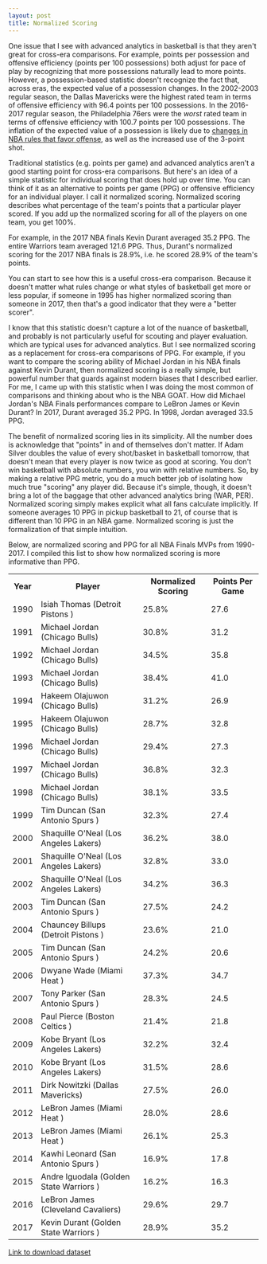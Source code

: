 ```yaml
---
layout: post
title: Normalized Scoring
---
```


One issue that I see with advanced analytics in basketball is that they aren't great for cross-era comparisons. For example, points per possession and offensive efficiency (points per 100 possessions) both adjust for pace of play by recognizing that more possessions naturally lead to more points. However, a possession-based statistic doesn't recognize the fact that, across eras, the expected value of a possession changes. In the 2002-2003 regular season, the Dallas Mavericks were the highest rated team in terms of offensive efficiency with 96.4 points per 100 possessions. In the 2016-2017 regular season, the Philadelphia 76ers were the *worst* rated team in terms of offensive efficiency with 100.7 points per 100 possessions. The inflation of the expected value of a possession is likely due to [changes in NBA rules that favor offense](http://www.espn.com/espn/playbook/story/_/id/8449538/offenses-scoring-control-time-tweak-some-rules), as well as the increased use of the 3-point shot.

Traditional statistics (e.g. points per game) and advanced analytics aren't a good starting point for cross-era comparisons. But here's an idea of a simple statistic for individual scoring that does hold up over time. You can think of it as an alternative to points per game (PPG) or offensive efficiency for an individual player. I call it normalized scoring. Normalized scoring describes what percentage of the team's points that a particular player scored. If you add up the normalized scoring for all of the players on one team, you get 100%.

For example, in the 2017 NBA finals Kevin Durant averaged 35.2 PPG. The entire Warriors team averaged 121.6 PPG. Thus, Durant's normalized scoring for the 2017 NBA finals is 28.9%, i.e. he scored 28.9% of the team's points.

You can start to see how this is a useful cross-era comparison. Because it doesn't matter what rules change or what styles of basketball get more or less popular, if someone in 1995 has higher normalized scoring than someone in 2017, then that's a good indicator that they were a "better scorer".

I know that this statistic doesn't capture a lot of the nuance of basketball, and probably is not particularly useful for scouting and player evaluation. which are typical uses for advanced analytics. But I see normalized scoring as a replacement for cross-era comparisons of PPG. For example, if you want to compare the scoring ability of Michael Jordan in his NBA finals against Kevin Durant, then normalized scoring is a really simple, but powerful number that guards against modern biases that I described earlier. For me, I came up with this statistic when I was doing the most common of comparisons and thinking about who is the NBA GOAT. How did Michael Jordan's NBA Finals performances compare to LeBron James or Kevin Durant? In 2017, Durant averaged 35.2 PPG. In 1998, Jordan averaged 33.5 PPG.

The benefit of normalized scoring lies in its simplicity. All the number does is acknowledge that "points" in and of themselves don't matter. If Adam Silver doubles the value of every shot/basket in basketball tomorrow, that doesn't mean that every player is now twice as good at scoring. You don't win basketball with absolute numbers, you win with relative numbers. So, by making a relative PPG metric, you do a much better job of isolating how much true "scoring" any player did. Because it's simple, though, it doesn't bring a lot of the baggage that other advanced analytics bring (WAR, PER). Normalized scoring simply makes explicit what all fans calculate implicitly. If someone averages 10 PPG in pickup basketball to 21, of course that is different than 10 PPG in an NBA game. Normalized scoring is just the formalization of that simple intuition.

Below, are normalized scoring and PPG for all NBA Finals MVPs from 1990-2017. I compiled this list to show how normalized scoring is more informative than PPG.

<div class="table-wrapper">
<table>
<tbody>
<tr><th>Year</th><th>Player</th><th>Normalized Scoring</th><th>Points Per Game</th></tr>
 <tr><td>1990</td><td>Isiah Thomas (Detroit Pistons )</td><td>25.8%</td><td>27.6</td></tr>
 <tr><td>1991</td><td>Michael Jordan (Chicago Bulls)</td><td>30.8%</td><td>31.2</td></tr>
 <tr><td>1992</td><td>Michael Jordan (Chicago Bulls)</td><td>34.5%</td><td>35.8</td></tr>
 <tr><td>1993</td><td>Michael Jordan (Chicago Bulls)</td><td>38.4%</td><td>41.0</td></tr>
 <tr><td>1994</td><td>Hakeem Olajuwon (Chicago Bulls)</td><td>31.2%</td><td>26.9</td></tr>
 <tr><td>1995</td><td>Hakeem Olajuwon (Chicago Bulls)</td><td>28.7%</td><td>32.8</td></tr>
 <tr><td>1996</td><td>Michael Jordan (Chicago Bulls)</td><td>29.4%</td><td>27.3</td></tr>
 <tr><td>1997</td><td>Michael Jordan (Chicago Bulls)</td><td>36.8%</td><td>32.3</td></tr>
 <tr><td>1998</td><td>Michael Jordan (Chicago Bulls)</td><td>38.1%</td><td>33.5</td></tr>
 <tr><td>1999</td><td>Tim Duncan (San Antonio Spurs )</td><td>32.3%</td><td>27.4</td></tr>
 <tr><td>2000</td><td>Shaquille O'Neal (Los Angeles Lakers)</td><td>36.2%</td><td>38.0</td></tr>
 <tr><td>2001</td><td>Shaquille O'Neal (Los Angeles Lakers)</td><td>32.8%</td><td>33.0</td></tr>
 <tr><td>2002</td><td>Shaquille O'Neal (Los Angeles Lakers)</td><td>34.2%</td><td>36.3</td></tr>
 <tr><td>2003</td><td>Tim Duncan (San Antonio Spurs )</td><td>27.5%</td><td>24.2</td></tr>
 <tr><td>2004</td><td>Chauncey Billups (Detroit Pistons )</td><td>23.6%</td><td>21.0</td></tr>
 <tr><td>2005</td><td>Tim Duncan (San Antonio Spurs )</td><td>24.2%</td><td>20.6</td></tr>
 <tr><td>2006</td><td>Dwyane Wade (Miami Heat )</td><td>37.3%</td><td>34.7</td></tr>
 <tr><td>2007</td><td>Tony Parker (San Antonio Spurs )</td><td>28.3%</td><td>24.5</td></tr>
 <tr><td>2008</td><td>Paul Pierce (Boston Celtics )</td><td>21.4%</td><td>21.8</td></tr>
 <tr><td>2009</td><td>Kobe Bryant (Los Angeles Lakers)</td><td>32.2%</td><td>32.4</td></tr>
 <tr><td>2010</td><td>Kobe Bryant (Los Angeles Lakers)</td><td>31.5%</td><td>28.6</td></tr>
 <tr><td>2011</td><td>Dirk Nowitzki (Dallas Mavericks)</td><td>27.5%</td><td>26.0</td></tr>
 <tr><td>2012</td><td>LeBron James (Miami Heat )</td><td>28.0%</td><td>28.6</td></tr>
 <tr><td>2013</td><td>LeBron James (Miami Heat )</td><td>26.1%</td><td>25.3</td></tr>
 <tr><td>2014</td><td>Kawhi Leonard (San Antonio Spurs )</td><td>16.9%</td><td>17.8</td></tr>
 <tr><td>2015</td><td>Andre Iguodala (Golden State Warriors )</td><td>16.2%</td><td>16.3</td></tr>
 <tr><td>2016</td><td>LeBron James (Cleveland Cavaliers)</td><td>29.6%</td><td>29.7</td></tr>
 <tr><td>2017</td><td>Kevin Durant (Golden State Warriors )</td><td>28.9%</td><td>35.2</td></tr>
</tbody></table></div>

[Link to download dataset]()
